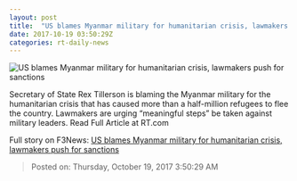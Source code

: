 ```yaml
---
layout: post
title:  "US blames Myanmar military for humanitarian crisis, lawmakers push for sanctions"
date: 2017-10-19 03:50:29Z
categories: rt-daily-news
---
```


![US blames Myanmar military for humanitarian crisis, lawmakers push for sanctions](https://cdni.rt.com/files/2017.10/article/59e81ed1fc7e9332188b4567.jpg)

Secretary of State Rex Tillerson is blaming the Myanmar military for the humanitarian crisis that has caused more than a half-million refugees to flee the country. Lawmakers are urging “meaningful steps” be taken against military leaders. Read Full Article at RT.com


Full story on F3News: [US blames Myanmar military for humanitarian crisis, lawmakers push for sanctions](http://www.f3nws.com/n/znHkkH)

> Posted on: Thursday, October 19, 2017 3:50:29 AM

